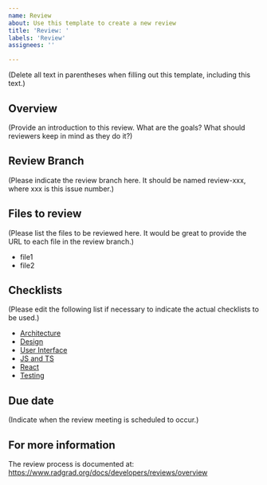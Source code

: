 ```yaml
---
name: Review
about: Use this template to create a new review
title: 'Review: '
labels: 'Review'
assignees: ''

---
```


(Delete all text in parentheses when filling out this template, including this text.)

## Overview

(Provide an introduction to this review. What are the goals? What should reviewers keep in mind as they do it?)

## Review Branch

(Please indicate the review branch here. It should be named review-xxx, where xxx is this issue number.)

## Files to review

(Please list the files to be reviewed here. It would be great to provide the URL to each file in the review branch.)

* file1
* file2

## Checklists

(Please edit the following list if necessary to indicate the actual checklists to be used.)

* [Architecture](https://www.radgrad.org/docs/developers/reviews/reference/architecture-checklist)
* [Design](https://www.radgrad.org/docs/developers/reviews/reference/design-checklist)
* [User Interface](https://www.radgrad.org/docs/developers/reviews/reference/ui-checklist)
* [JS and TS](https://www.radgrad.org/docs/developers/reviews/reference/js-ts-checklist)
* [React](https://www.radgrad.org/docs/developers/reviews/reference/react-checklist)
* [Testing](https://www.radgrad.org/docs/developers/reviews/reference/testing-checklist)

## Due date

(Indicate when the review meeting is scheduled to occur.)

## For more information

The review process is documented at: https://www.radgrad.org/docs/developers/reviews/overview
